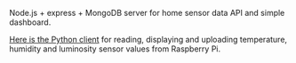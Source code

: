 Node.js + express + MongoDB server for home sensor data API and simple dashboard.

[Here is the Python client](https://github.com/somiandras/pi-sensors) for reading, displaying and uploading temperature, humidity and luminosity sensor values from Raspberry Pi.